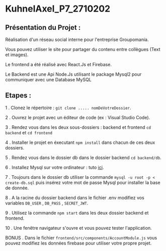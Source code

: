 # KuhnelAxel_P7_2710202

## Présentation du Projet :

Réalisation d'un réseau social interne pour l'entreprise Groupomania.

Vous pouvez utiliser le site pour partager du contenu entre collègues (Text et images). 

Le frontend a été réalisé avec React.Js et Firebase. 

Le Backend est une Api Node.Js utilisant le package Mysql2 pour communiquer avec une Database MySQL

## Etapes :
1 . Clonez le répertoire : `git clone ..... nomDeVotreDossier`. 

2 . Ouvrez le projet avec un éditeur de code (ex : Visual Studio Code). 

3 . Rendez vous dans les deux sous-dossiers : backend et frontend  `cd backend`  et  `cd frontend`  

4 . Installer le projet en éxecutant `npm install` dans chacun de ces deux dossiers. 

5 . Rendez vous dans le dossier db dans le dossier backend `cd backend/db`. 

6 . Installez Mysql sur votre ordinateur : tuto [ici](https://harshityadav95.medium.com/installing-mysql-in-ubuntu-linux-windows-subsystem-for-linux-from-scratch-d5771a4a2496). 

7 . Toujours dans le dossier db utiliser la commande `mysql -u root -p < create-db.sql` puis insérez votre mot de passe Mysql pour installer la base de donnée. 

8 . A la racine du dossier backend dans le fichier .env modifiez vos variables `DB_USER` ,  `DB_PASS` ,  `SECRET_JWT`.  

9 . Utilisez la commande `npm start` dans les deux dossier backend et frontend. 

10 . Une fenêtre navigateur s'ouvre et vous pouvez tester l'application. 

BONUS . Dans le fichier `frontend/src/components/AccountModule.js` vous pouvez modifiez les données firebase pour utiliser votre propre projet.
